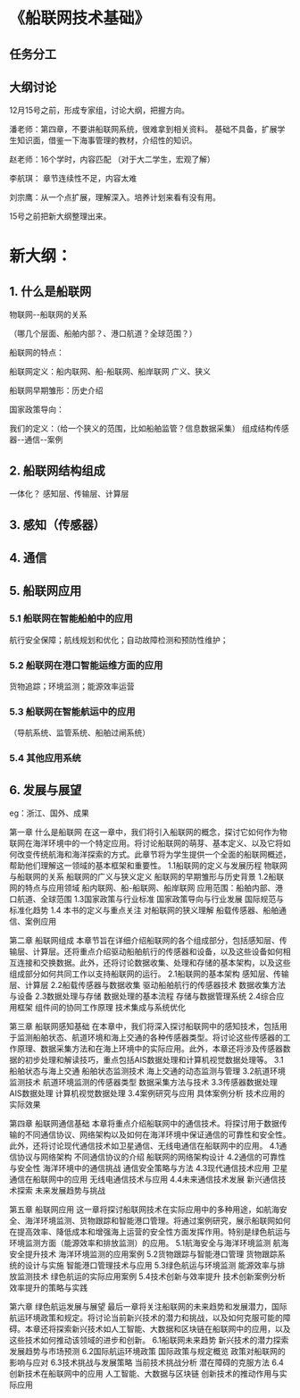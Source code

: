 # 《船联网技术基础》


## 任务分工


## 大纲讨论

12月15号之前，形成专家组，讨论大纲，把握方向。

潘老师：第四章，不要讲船联网系统，很难拿到相关资料。
基础不具备，扩展学生知识面，借鉴一下海事管理的教材，介绍性的知识。

赵老师：16个学时，内容匹配
（对于大二学生，宏观了解）

李航琪： 章节连续性不足，内容太难

刘宗鹰：从一个点扩展，理解深入。培养计划来看有没有用。

15号之前把新大纲整理出来。

# 新大纲：

## 1. 什么是船联网

物联网--船联网的关系

（哪几个层面、船舶内部？、港口航道？全球范围？）

船联网的特点：

船联网定义：船内联网、船-船联网、船岸联网
广义、狭义

船联网早期雏形：历史介绍

国家政策导向：

我们的定义：（给一个狭义的范围，比如船舶监管？信息数据采集）
组成结构传感器--通信--案例

## 2. 船联网结构组成
一体化？
感知层、传输层、计算层


## 3. 感知（传感器）



## 4. 通信



## 5. 船联网应用

### 5.1 船联网在智能船舶中的应用

航行安全保障；航线规划和优化；自动故障检测和预防性维护；

### 5.2 船联网在港口智能运维方面的应用

货物追踪；环境监测；能源效率运营

### 5.3 船联网在智能航运中的应用
（导航系统、监管系统、船舶过闸系统）

### 5.4 其他应用系统


## 6. 发展与展望
eg：浙江、国外、成果


第一章 什么是船联网
在这一章中，我们将引入船联网的概念，探讨它如何作为物联网在海洋环境中的一个特定应用。将讨论船联网的萌芽、基本定义、以及它将如何改变传统航海和海洋探索的方式。此章节将为学生提供一个全面的船联网概述，帮助他们理解这一领域的基本框架和重要性。
1.1船联网的定义与发展历程
物联网与船联网的关系
船联网的广义与狭义定义
船联网的早期雏形与历史背景
1.2船联网的特点与应用领域
船内联网、船-船联网、船岸联网
应用范围：船舶内部、港口航道、全球范围
1.3国家政策与行业标准
国家政策导向与行业发展
国际规范与标准化趋势
1.4 本书的定义与重点关注
对船联网的狭义理解
船载传感器、船舶通信、案例应用

第二章 船联网组成
本章节旨在详细介绍船联网的各个组成部分，包括感知层、传输层、计算层。还将重点介绍驱动船舶航行的传感器和设备，以及这些设备如何相互连接和交换数据。此外，还将讨论数据收集、处理和存储的基本架构，以及这些组成部分如何共同工作以支持船联网的运行。
2.1船联网的基本架构
感知层、传输层、计算层
2.2船载传感器与数据收集
驱动船舶航行的传感器技术
数据收集方法与设备
2.3数据处理与存储
数据处理的基本流程
存储与数据管理系统
2.4综合应用框架
组件间的协同工作原理
技术集成与系统优化

第三章 船联网感知基础
在本章中，我们将深入探讨船联网中的感知技术，包括用于监测船舶状态、航道环境和海上交通的各种传感器类型。将讨论这些传感器的工作原理、数据采集方法和在海上环境中的实际应用。此外，本章还将涉及传感器数据的初步处理和解读技巧，重点包括AIS数据处理和计算机视觉数据处理等。
3.1船舶状态与海上交通
船舶状态监测技术
海上交通的动态监测与管理
3.2航道环境监测技术
航道环境监测的传感器类型
数据采集方法与技术
3.3传感器数据处理
AIS数据处理
计算机视觉数据处理
3.4案例研究与应用
具体案例分析
技术应用的实际效果

第四章 船联网通信基础
本章将重点介绍船联网中的通信技术。将探讨用于数据传输的不同通信协议、网络架构以及如何在海洋环境中保证通信的可靠性和安全性。此外，还将讨论现代通信技术如卫星通信、无线电通信在船联网中的应用。
4.1通信协议与网络架构
不同通信协议的介绍
船联网的网络架构设计
4.2通信的可靠性与安全性
海洋环境中的通信挑战
通信安全策略与方法
4.3现代通信技术应用
卫星通信在船联网中的应用
无线电通信技术与应用
4.4未来通信技术发展
新兴通信技术探索
未来发展趋势与挑战

第五章 船联网应用
这一章将探讨船联网技术在实际应用中的多种用途，如航海安全、海洋环境监测、货物跟踪和智能港口管理。将通过案例研究，展示船联网如何在提高效率、降低成本和增强海上运营的安全性方面发挥作用。特别是绿色航运与环境监测方面（能源效率和排放监测）的应用。
5.1航海安全与海洋环境监测
航海安全提升技术
海洋环境监测的应用案例
5.2货物跟踪与智能港口管理
货物跟踪系统的设计与实施
智能港口管理技术与应用
5.3绿色航运与环境监测
能源效率与排放监测技术
绿色航运的实际应用案例
5.4技术创新与效率提升
技术创新案例分析
效率提升的策略与实践

第六章 绿色航运发展与展望
最后一章将关注船联网的未来趋势和发展潜力，国际航运环境政策和规定。将讨论当前新兴技术的潜力和挑战，以及如何克服可能的障碍。本章还将探索新兴技术如人工智能、大数据和区块链在船联网中的应用，以及这些技术如何推动该领域的进步和创新。
6.1船联网未来趋势
新兴技术的潜力探索
发展趋势与市场预测
6.2国际航运环境政策
国际政策与规定概览
政策对船联网的影响与应对
6.3技术挑战与发展策略
当前技术挑战分析
潜在障碍的克服方法
6.4创新技术在船联网中的应用
人工智能、大数据与区块链
创新技术的推动作用与实际应用
